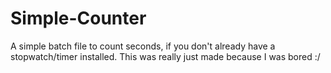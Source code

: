 # Simple-Counter
A simple batch file to count seconds, if you don't already have a stopwatch/timer installed.  This was really just made because I was bored :/
